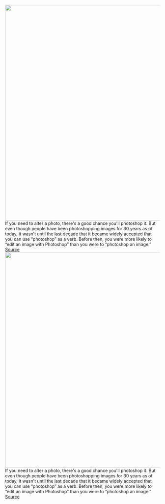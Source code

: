 <img src='https://cdn.vox-cdn.com/thumbor/GExIHFS4-asY38FkdAAiMhG-3Yg=/0x0:2880x1920/1200x800/filters:focal(1214x546:1674x1006)/cdn.vox-cdn.com/uploads/chorus_image/image/66337625/30__KC_2968.0.jpg' width='700px' /><br/>
If you need to alter a photo, there's a good chance you'll photoshop it. But even though people have been photoshopping images for 30 years as of today, it wasn't until the last decade that it became widely accepted that you can use “photoshop” as a verb. Before then, you were more likely to “edit an image with Photoshop” than you were to “photoshop an image.”
<a href='https://www.theverge.com/2020/2/19/21143794/photoshop-30th-anniversary-adobe-verb-origin-story'> Source <a/><img src='https://cdn.vox-cdn.com/thumbor/GExIHFS4-asY38FkdAAiMhG-3Yg=/0x0:2880x1920/1200x800/filters:focal(1214x546:1674x1006)/cdn.vox-cdn.com/uploads/chorus_image/image/66337625/30__KC_2968.0.jpg' width='700px' /><br/>
If you need to alter a photo, there's a good chance you'll photoshop it. But even though people have been photoshopping images for 30 years as of today, it wasn't until the last decade that it became widely accepted that you can use “photoshop” as a verb. Before then, you were more likely to “edit an image with Photoshop” than you were to “photoshop an image.”
<a href='https://www.theverge.com/2020/2/19/21143794/photoshop-30th-anniversary-adobe-verb-origin-story'> Source <a/>
